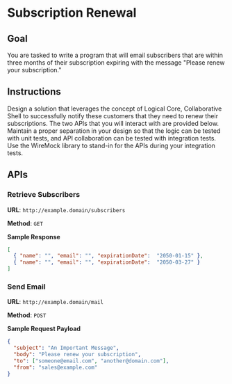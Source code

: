 # Subscription Renewal

## Goal

You are tasked to write a program that will email subscribers that are within three months of their subscription expiring with the message "Please renew your subscription."

## Instructions
Design a solution that leverages the concept of Logical Core, Collaborative Shell to successfully notify these customers that they need to renew their subscriptions. The two APIs that you will interact with are provided below. Maintain a proper separation in your design so that the logic can be tested with unit tests, and API collaboration can be tested with integration tests. Use the WireMock library to stand-in for the APIs during your integration tests.

## APIs

### Retrieve Subscribers
**URL**: `http://example.domain/subscribers`

**Method**: `GET`

**Sample Response**
```json
[
  { "name": "", "email": "", "expirationDate":  "2050-01-15" },
  { "name": "", "email": "", "expirationDate":  "2050-03-27" }
]
```

### Send Email

**URL**: `http://example.domain/mail`

**Method**: `POST`

**Sample Request Payload**
```json
{
  "subject": "An Important Message",
  "body": "Please renew your subscription", 
  "to": ["someone@email.com", "another@domain.com"], 
  "from": "sales@example.com"
}
```
